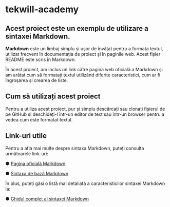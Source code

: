 # tekwill-academy

## Acest proiect este un exemplu de utilizare a sintaxei Markdown.

**Markdown** este un limbaj simplu și ușor de învățat pentru a 
formata textul, utilizat frecvent în documentația de proiect și în paginile web. Acest fișier
README este scris în Markdown.

În acest proiect, am inclus un link către pagina web oficială a Markdown și am arătat 
cum să formatați textul utilizând diferite caracteristici, cum ar fi îngroșarea și crearea de 
liste.

## Cum să utilizați acest proiect 

Pentru a utiliza acest proiect, pur și simplu descărcați sau clonați fișierul de pe GitHub și
deschideți-l într-un editor de text sau într-un browser pentru a vedea cum este formatat 
textul.

## Link-uri utile 

Pentru a afla mai multe despre sintaxa Markdown, puteți consulta următoarele link-uri:

● [Pagina oficială Markdown](https://daringfireball.net/projects/markdown/)

● [Sintaxa de bază Markdown](https://www.markdownguide.org/basic-syntax/)

În plus, puteți găsi o listă mai detaliată a caracteristicilor sintaxei Markdown la:

● [Ghidul complet al sintaxei Markdown](https://www.markdownguide.org/extended-syntax/)